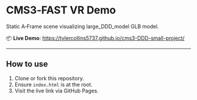 # CMS3‑FAST VR Demo

Static A‑Frame scene visualizing large_DDD_model GLB model.

📦 **Live Demo**: https://tylercollins5737.github.io/cms3-DDD-small-project/

---

## How to use

1. Clone or fork this repository.
2. Ensure `index.html` is at the root.
3. Visit the live link via GitHub Pages.
